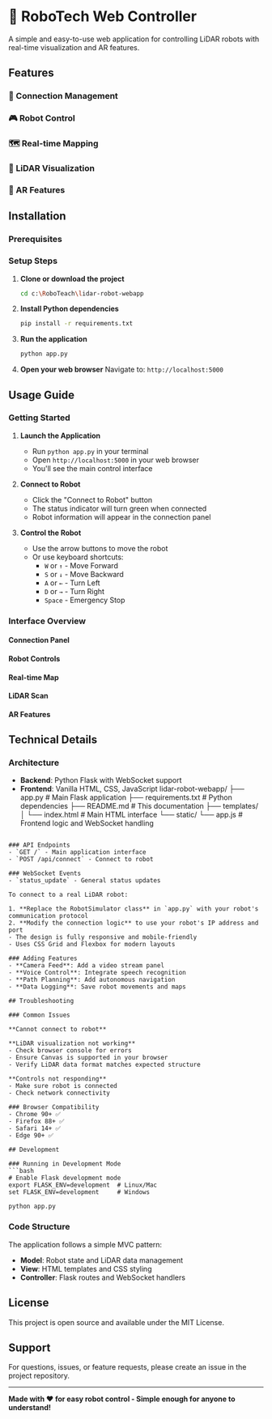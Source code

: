 # 🤖 RoboTech Web Controller

A simple and easy-to-use web application for controlling LiDAR robots with real-time visualization and AR features.

## Features

### 🔌 Connection Management

### 🎮 Robot Control

### 🗺️ Real-time Mapping

### 📡 LiDAR Visualization

### 🔮 AR Features

## Installation

### Prerequisites

### Setup Steps

1. **Clone or download the project**
   ```bash
   cd c:\RoboTeach\lidar-robot-webapp
   ```

2. **Install Python dependencies**
   ```bash
   pip install -r requirements.txt
   ```

3. **Run the application**
   ```bash
   python app.py
   ```

4. **Open your web browser**
   Navigate to: `http://localhost:5000`

## Usage Guide

### Getting Started

1. **Launch the Application**
   - Run `python app.py` in your terminal
   - Open `http://localhost:5000` in your web browser
   - You'll see the main control interface

2. **Connect to Robot**
   - Click the "Connect to Robot" button
   - The status indicator will turn green when connected
   - Robot information will appear in the connection panel

3. **Control the Robot**
   - Use the arrow buttons to move the robot
   - Or use keyboard shortcuts:
     - `W` or `↑` - Move Forward
     - `S` or `↓` - Move Backward
     - `A` or `←` - Turn Left
     - `D` or `→` - Turn Right
     - `Space` - Emergency Stop

### Interface Overview

#### Connection Panel

#### Robot Controls

#### Real-time Map

#### LiDAR Scan

#### AR Features

## Technical Details

### Architecture
- **Backend**: Python Flask with WebSocket support
- **Frontend**: Vanilla HTML, CSS, JavaScript
lidar-robot-webapp/
├── app.py                 # Main Flask application
├── requirements.txt       # Python dependencies
├── README.md             # This documentation
├── templates/
│   └── index.html        # Main HTML interface
└── static/
        └── app.js        # Frontend logic and WebSocket handling
```

### API Endpoints
- `GET /` - Main application interface
- `POST /api/connect` - Connect to robot

### WebSocket Events
- `status_update` - General status updates

To connect to a real LiDAR robot:

1. **Replace the RobotSimulator class** in `app.py` with your robot's communication protocol
2. **Modify the connection logic** to use your robot's IP address and port
- The design is fully responsive and mobile-friendly
- Uses CSS Grid and Flexbox for modern layouts

### Adding Features
- **Camera Feed**: Add a video stream panel
- **Voice Control**: Integrate speech recognition
- **Path Planning**: Add autonomous navigation
- **Data Logging**: Save robot movements and maps

## Troubleshooting

### Common Issues

**Cannot connect to robot**

**LiDAR visualization not working**
- Check browser console for errors
- Ensure Canvas is supported in your browser
- Verify LiDAR data format matches expected structure

**Controls not responding**
- Make sure robot is connected
- Check network connectivity

### Browser Compatibility
- Chrome 90+ ✅
- Firefox 88+ ✅ 
- Safari 14+ ✅
- Edge 90+ ✅

## Development

### Running in Development Mode
```bash
# Enable Flask development mode
export FLASK_ENV=development  # Linux/Mac
set FLASK_ENV=development     # Windows

python app.py
```

### Code Structure
The application follows a simple MVC pattern:
- **Model**: Robot state and LiDAR data management
- **View**: HTML templates and CSS styling  
- **Controller**: Flask routes and WebSocket handlers

## License

This project is open source and available under the MIT License.

## Support

For questions, issues, or feature requests, please create an issue in the project repository.

---

**Made with ❤️ for easy robot control - Simple enough for anyone to understand!**